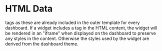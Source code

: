 # HTML Data

<PageHeader />

tags as these are already included in the outer template for every dashboard. If a widget includes a tag in the HTML content, the widget will be rendered in an "iframe" when displayed on the dashboard to preserve any styles in the content. Otherwise the styles used by the widget are derived from the dashboard theme.

<PageFooter />
